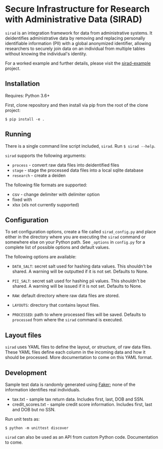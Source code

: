 # Secure Infrastructure for Research with Administrative Data (SIRAD)

`sirad` is an integration framework for data from administrative systems. It
deidentifies administrative data by removing and replacing personally
identifiable information (PII) with a global anonymized identifier, allowing
researchers to securely join data on an individual from multiple tables without
knowing the individual's identity.

For a worked example and further details, please visit the [sirad-example](https://github.com/riipl-org/sirad-example) project.

## Installation

Requires: Python 3.6+

First, clone repository and then install via pip from the root of the clone project:

`$ pip install -e .`

## Running
There is a single command line script included, `sirad`. Run `$ sirad --help`.

`sirad` supports the following arguments:
* `process` - convert raw data files into deidentified files
* `stage` - stage the processed data files into a local sqlite database
* `research` - create a deiden

The following file formats are supported:
* csv - change delimiter with delimiter option
* fixed with
* xlsx (xls not currently supported)

## Configuration

To set configuration options, create a file called `sirad_config.py` and place either in the directory where you are executing the `sirad` command or somewhere else on your Python path. See `_options` in `config.py` for a complete list of possible options and default values.

The following options are available:

* `DATA_SALT`: secret salt used for hashing data values. This shouldn't be shared. A warning will be outputted if it is not set. Defaults to None.

* `PII_SALT`: secret salt used for hashing pii values. This shouldn't be shared. A warning will be issued if it is not set. Defaults to None.

* `RAW`: default directory where raw data files are stored.

* `LAYOUTS`: directory that contains layout files.

* `PROCESSED`: path to where processed files will be saved. Defaults to `processed` from where the `sirad` command is executed.

## Layout files

`sirad` uses YAML files to define the layout, or structure, of raw data files. These YAML files define each column in the incoming data
and how it should be processed. More documentation to come on this YAML format.

## Development

Sample test data is randomly generated using [Faker](https://github.com/joke2k/faker); none of the information identifies real individuals.

* tax.txt - sample tax return data. Includes first, last, DOB and SSN.
* credit_scores.txt - sample credit score information. Includes first, last and DOB but no SSN.

Run unit tests as:

`$ python -m unittest discover`

`sirad` can also be used as an API from custom Python code. Documentation to come.
